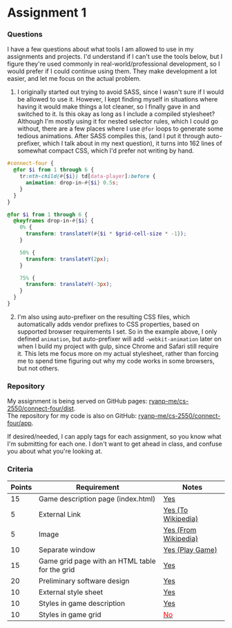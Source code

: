 # Assignment 1

### Questions

I have a few questions about what tools I am allowed to use in my assignments
and projects. I'd understand if I can't use the tools below, but I figure
they're used commonly in real-world/professional development, so I would prefer
if I could continue using them. They make development a lot easier, and let me
focus on the actual problem.

1. I originally started out trying to avoid SASS, since I wasn't sure if I
would be allowed to use it. However, I kept finding myself in situations where
having it would make things a lot cleaner, so I finally gave in and switched to
it. Is this okay as long as I include a compiled stylesheet? Although I'm mostly
using it for nested selector rules, which I could go without, there are a few
places where I use `@for` loops to generate some tedious animations. After SASS
compiles this, (and I put it through auto-prefixer, which I talk about in my
next question), it turns into 162 lines of somewhat compact CSS, which I'd prefer
not writing by hand.

  ```scss
  #connect-four {
    @for $i from 1 through 6 {
      tr:nth-child(#{$i}) td[data-player]:before {
        animation: drop-in-#{$i} 0.5s;
      }
    }
  }

  @for $i from 1 through 6 {
    @keyframes drop-in-#{$i} {
      0% {
        transform: translateY(#{$i * $grid-cell-size * -1});
      }

      50% {
        transform: translateY(2px);
      }

      75% {
        transform: translateY(-3px);
      }
    }
  }
  ```

2. I'm also using auto-prefixer on the resulting CSS files, which automatically
adds vendor prefixes to CSS properties, based on supported browser requirements
I set. So in the example above, I only defined `animation`, but auto-prefixer
will add `-webkit-animation` later on when I build my project with gulp, since
Chrome and Safari still require it. This lets me focus more on my actual
stylesheet, rather than forcing me to spend time figuring out why my code works
in some browsers, but not others.

### Repository

My assignment is being served on GitHub pages:
[ryanp-me/cs-2550/connect-four/dist](http://ryanp-me.github.io/cs-2550/connect-four/dist/).  
The repository for my code is also on GitHub:
[ryanp-me/cs-2550/connect-four/app](https://github.com/ryanp-me/cs-2550/tree/master/connect-four/app).

If desired/needed, I can apply tags for each assignment, so you know what I'm
submitting for each one. I don't want to get ahead in class, and confuse you
about what you're looking at.

### Criteria

Points | Requirement                                    | Notes
-------|------------------------------------------------|-------
15     | Game description page (index.html)             | [Yes](http://ryanp-me.github.io/cs-2550/connect-four/dist/)
5      | External Link                                  | [Yes (To Wikipedia)](http://ryanp-me.github.io/cs-2550/connect-four/dist/)
5      | Image                                          | [Yes (From Wikipedia)](http://ryanp-me.github.io/cs-2550/connect-four/dist/)
10     | Separate window                                | [Yes (Play Game)](http://ryanp-me.github.io/cs-2550/connect-four/dist/)
15     | Game grid page with an HTML table for the grid | [Yes](http://ryanp-me.github.io/cs-2550/connect-four/dist/game.html)
20     | Preliminary software design                    | [Yes](http://ryanp-me.github.io/cs-2550/connect-four/dist/design.html)
10     | External style sheet                           | [Yes](https://github.com/ryanp-me/cs-2550/tree/master/connect-four/app/style.scss)
10     | Styles in game description                     | [Yes](https://github.com/ryanp-me/cs-2550/tree/master/connect-four/app/index.html)
10     | Styles in game grid                            | [<span style="color:red">No</span>](https://github.com/ryanp-me/cs-2550/tree/master/connect-four/app/game.html)
